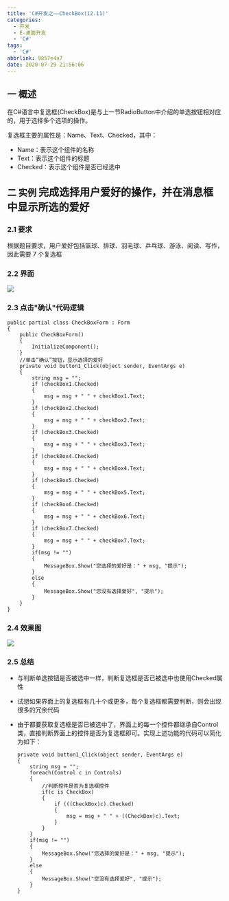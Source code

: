 ```yaml
---
title: 'C#开发之——CheckBox(12.11)'
categories:
  - 开发
  - E-桌面开发
  - 'C#'
tags:
  - 'C#'
abbrlink: 9857e4a7
date: 2020-07-29 21:56:06
---
```

## 一 概述

在C#语言中复选框(CheckBox)是与上一节RadioButton中介绍的单选按钮相对应的，用于选择多个选项的操作。  

复选框主要的属性是：Name、Text、Checked，其中：

* Name：表示这个组件的名称
* Text：表示这个组件的标题
* Checked：表示这个组件是否已经选中

<!--more-->

## 二 实例  <font size=5> 完成选择用户爱好的操作，并在消息框中显示所选的爱好 </font>

### 2.1 要求

 根据题目要求，用户爱好包括篮球、排球、羽毛球、乒乓球、游泳、阅读、写作，因此需要 7 个复选框 

### 2.2 界面

![][1]

### 2.3 点击"确认"代码逻辑

```
public partial class CheckBoxForm : Form
{
    public CheckBoxForm()
    {
        InitializeComponent();
    }
    //单击“确认”按钮，显示选择的爱好
    private void button1_Click(object sender, EventArgs e)
    {
        string msg = "";
        if (checkBox1.Checked)
        {
            msg = msg + " " + checkBox1.Text;
        }
        if (checkBox2.Checked)
        {
            msg = msg + " " + checkBox2.Text;
        }
        if (checkBox3.Checked)
        {
            msg = msg + " " + checkBox3.Text;
        }
        if (checkBox4.Checked)
        {
            msg = msg + " " + checkBox4.Text;
        }
        if (checkBox5.Checked)
        {
            msg = msg + " " + checkBox5.Text;
        }
        if (checkBox6.Checked)
        {
            msg = msg + " " + checkBox6.Text;
        }
        if (checkBox7.Checked)
        {
            msg = msg + " " + checkBox7.Text;
        }
        if(msg != "")
        {
            MessageBox.Show("您选择的爱好是：" + msg, "提示");
        }
        else
        {
            MessageBox.Show("您没有选择爱好", "提示");
        }
    }
}
```

### 2.4 效果图
![][2]

### 2.5 总结

* 与判断单选按钮是否被选中一样，判断复选框是否已被选中也使用Checked属性

* 试想如果界面上的复选框有几十个或更多，每个复选框都需要判断，则会出现很多的冗余代码

* 由于都要获取复选框是否已被选中了，界面上的每一个控件都继承自Control类，直接判断界面上的控件是否为复选框即可。实现上述功能的代码可以简化为如下：

  ```
  private void button1_Click(object sender, EventArgs e)
  {
      string msg = "";
      foreach(Control c in Controls)
      {
          //判断控件是否为复选框控件
          if(c is CheckBox)
          {
              if (((CheckBox)c).Checked)
              {
                  msg = msg + " " + ((CheckBox)c).Text;
              }
          }
      }
      if(msg != "")
      {
          MessageBox.Show("您选择的爱好是：" + msg, "提示");
      }
      else
      {
          MessageBox.Show("您没有选择爱好", "提示");
      }
  }
  ```

  

[1]:https://fastly.jsdelivr.net/gh/PGzxc/CDN@master/blog-image/csharp-windows-checkbox-layout.png
[2]:https://fastly.jsdelivr.net/gh/PGzxc/CDN@master/blog-image/csharp-windform-checkbox-view.gif
